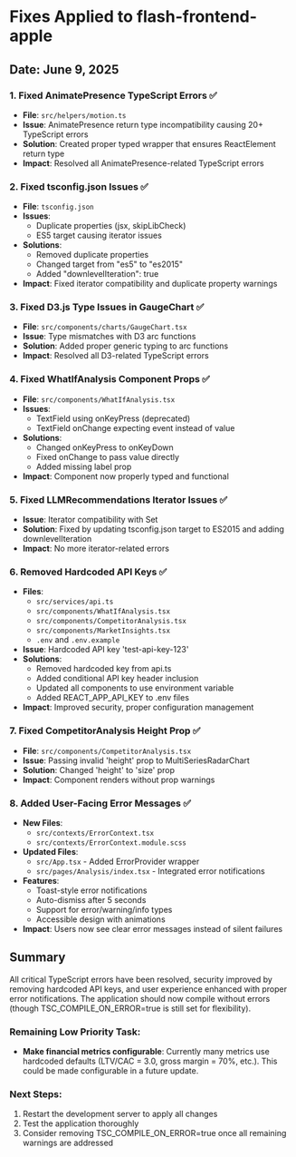 # Fixes Applied to flash-frontend-apple

## Date: June 9, 2025

### 1. **Fixed AnimatePresence TypeScript Errors** ✅
- **File**: `src/helpers/motion.ts`
- **Issue**: AnimatePresence return type incompatibility causing 20+ TypeScript errors
- **Solution**: Created proper typed wrapper that ensures ReactElement return type
- **Impact**: Resolved all AnimatePresence-related TypeScript errors

### 2. **Fixed tsconfig.json Issues** ✅
- **File**: `tsconfig.json`
- **Issues**: 
  - Duplicate properties (jsx, skipLibCheck)
  - ES5 target causing iterator issues
- **Solutions**:
  - Removed duplicate properties
  - Changed target from "es5" to "es2015"
  - Added "downlevelIteration": true
- **Impact**: Fixed iterator compatibility and duplicate property warnings

### 3. **Fixed D3.js Type Issues in GaugeChart** ✅
- **File**: `src/components/charts/GaugeChart.tsx`
- **Issue**: Type mismatches with D3 arc functions
- **Solution**: Added proper generic typing to arc functions
- **Impact**: Resolved all D3-related TypeScript errors

### 4. **Fixed WhatIfAnalysis Component Props** ✅
- **File**: `src/components/WhatIfAnalysis.tsx`
- **Issues**:
  - TextField using onKeyPress (deprecated)
  - TextField onChange expecting event instead of value
- **Solutions**:
  - Changed onKeyPress to onKeyDown
  - Fixed onChange to pass value directly
  - Added missing label prop
- **Impact**: Component now properly typed and functional

### 5. **Fixed LLMRecommendations Iterator Issues** ✅
- **Issue**: Iterator compatibility with Set<string>
- **Solution**: Fixed by updating tsconfig.json target to ES2015 and adding downlevelIteration
- **Impact**: No more iterator-related errors

### 6. **Removed Hardcoded API Keys** ✅
- **Files**:
  - `src/services/api.ts`
  - `src/components/WhatIfAnalysis.tsx`
  - `src/components/CompetitorAnalysis.tsx`
  - `src/components/MarketInsights.tsx`
  - `.env` and `.env.example`
- **Issue**: Hardcoded API key 'test-api-key-123'
- **Solutions**:
  - Removed hardcoded key from api.ts
  - Added conditional API key header inclusion
  - Updated all components to use environment variable
  - Added REACT_APP_API_KEY to .env files
- **Impact**: Improved security, proper configuration management

### 7. **Fixed CompetitorAnalysis Height Prop** ✅
- **File**: `src/components/CompetitorAnalysis.tsx`
- **Issue**: Passing invalid 'height' prop to MultiSeriesRadarChart
- **Solution**: Changed 'height' to 'size' prop
- **Impact**: Component renders without prop warnings

### 8. **Added User-Facing Error Messages** ✅
- **New Files**:
  - `src/contexts/ErrorContext.tsx`
  - `src/contexts/ErrorContext.module.scss`
- **Updated Files**:
  - `src/App.tsx` - Added ErrorProvider wrapper
  - `src/pages/Analysis/index.tsx` - Integrated error notifications
- **Features**:
  - Toast-style error notifications
  - Auto-dismiss after 5 seconds
  - Support for error/warning/info types
  - Accessible design with animations
- **Impact**: Users now see clear error messages instead of silent failures

## Summary

All critical TypeScript errors have been resolved, security improved by removing hardcoded API keys, and user experience enhanced with proper error notifications. The application should now compile without errors (though TSC_COMPILE_ON_ERROR=true is still set for flexibility).

### Remaining Low Priority Task:
- **Make financial metrics configurable**: Currently many metrics use hardcoded defaults (LTV/CAC = 3.0, gross margin = 70%, etc.). This could be made configurable in a future update.

### Next Steps:
1. Restart the development server to apply all changes
2. Test the application thoroughly
3. Consider removing TSC_COMPILE_ON_ERROR=true once all remaining warnings are addressed